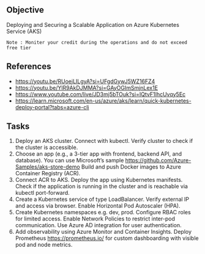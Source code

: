 
## Objective
Deploying and Securing a Scalable Application on Azure Kubernetes Service (AKS)

```
Note : Moniter your credit during the operations and do not exceed free tier
```

## References
- https://youtu.be/RUoejLILgyA?si=UFgdGywJ5WZ16FZ4
- https://youtu.be/YlR9AkDJMMA?si=GAyOGImSmjnLex1E
- https://www.youtube.com/live/JD3mj5bTOuk?si=IQtvF1IhcUvqy5Ec
- https://learn.microsoft.com/en-us/azure/aks/learn/quick-kubernetes-deploy-portal?tabs=azure-cli


## Tasks

1. Deploy an AKS cluster. Connect with kubectl. Verify cluster to check if the cluster is accessible.
2. Choose an app (e.g., a 3-tier app with frontend, backend API, and database). You can use Microsoft’s sample https://github.com/Azure-Samples/aks-store-demo Build and push Docker images to Azure Container Registry (ACR).
3. Connect ACR to AKS. Deploy the app using Kubernetes manifests. Check if the application is running in the cluster and is reachable via kubectl port-forward.
4. Create a Kubernetes service of type LoadBalancer. Verify external IP and access via browser. Enable Horizontal Pod Autoscaler (HPA).
5. Create Kubernetes namespaces e.g. dev, prod. Configure RBAC roles for limited access. Enable Network Policies to restrict inter-pod communication. Use Azure AD integration for user authentication.
6. Add observability using Azure Monitor and Container Insights. Deploy Prometheus https://prometheus.io/ for custom dashboarding with visible pod and node metrics.

